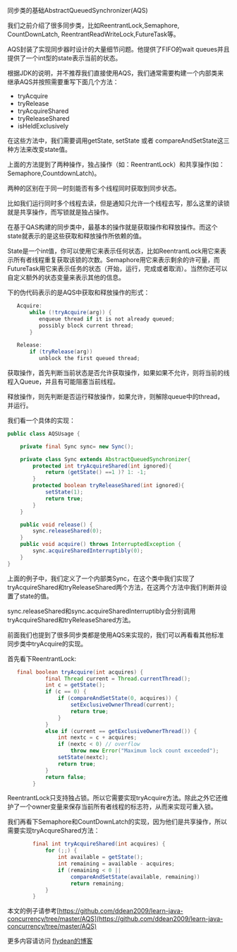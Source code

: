 同步类的基础AbstractQueuedSynchronizer(AQS)

我们之前介绍了很多同步类，比如ReentrantLock,Semaphore, CountDownLatch, ReentrantReadWriteLock,FutureTask等。

AQS封装了实现同步器时设计的大量细节问题。他提供了FIFO的wait queues并且提供了一个int型的state表示当前的状态。

根据JDK的说明，并不推荐我们直接使用AQS，我们通常需要构建一个内部类来继承AQS并按照需要重写下面几个方法：

* tryAcquire
* tryRelease
* tryAcquireShared
* tryReleaseShared
* isHeldExclusively

在这些方法中，我们需要调用getState, setState 或者 compareAndSetState这三种方法来改变state值。

上面的方法提到了两种操作，独占操作（如：ReentrantLock）和共享操作(如：Semaphore,CountdownLatch)。

两种的区别在于同一时刻能否有多个线程同时获取到同步状态。

比如我们运行同时多个线程去读，但是通知只允许一个线程去写，那么这里的读锁就是共享操作，而写锁就是独占操作。

在基于QAS构建的同步类中，最基本的操作就是获取操作和释放操作。而这个state就表示的是这些获取和释放操作所依赖的值。

State是一个int值，你可以使用它来表示任何状态，比如ReentrantLock用它来表示所有者线程重复获取该锁的次数。Semaphore用它来表示剩余的许可量，而FutureTask用它来表示任务的状态（开始，运行，完成或者取消）。当然你还可以自定义额外的状态变量来表示其他的信息。

下的伪代码表示的是AQS中获取和释放操作的形式：

~~~java
   Acquire:
       while (!tryAcquire(arg)) {
          enqueue thread if it is not already queued;
          possibly block current thread;
       }
  
   Release:
       if (tryRelease(arg))
          unblock the first queued thread;
~~~

获取操作，首先判断当前状态是否允许获取操作，如果如果不允许，则将当前的线程入Queue，并且有可能阻塞当前线程。

释放操作，则先判断是否运行释放操作，如果允许，则解除queue中的thread，并运行。

我们看一个具体的实现：

~~~java
public class AQSUsage {

    private final Sync sync= new Sync();

    private class Sync extends AbstractQueuedSynchronizer{
        protected int tryAcquireShared(int ignored){
            return (getState() ==1 )? 1: -1;
        }
        protected boolean tryReleaseShared(int ignored){
            setState(1);
            return true;
        }
    }

    public void release() {
        sync.releaseShared(0);
    }
    public void acquire() throws InterruptedException {
        sync.acquireSharedInterruptibly(0);
    }
}
~~~

上面的例子中，我们定义了一个内部类Sync，在这个类中我们实现了tryAcquireShared和tryReleaseShared两个方法，在这两个方法中我们判断并设置了state的值。

sync.releaseShared和sync.acquireSharedInterruptibly会分别调用tryAcquireShared和tryReleaseShared方法。

前面我们也提到了很多同步类都是使用AQS来实现的，我们可以再看看其他标准同步类中tryAcquire的实现。

首先看下ReentrantLock:

~~~java
   final boolean tryAcquire(int acquires) {
            final Thread current = Thread.currentThread();
            int c = getState();
            if (c == 0) {
                if (compareAndSetState(0, acquires)) {
                    setExclusiveOwnerThread(current);
                    return true;
                }
            }
            else if (current == getExclusiveOwnerThread()) {
                int nextc = c + acquires;
                if (nextc < 0) // overflow
                    throw new Error("Maximum lock count exceeded");
                setState(nextc);
                return true;
            }
            return false;
        }
~~~

ReentrantLock只支持独占锁。所以它需要实现tryAcquire方法。除此之外它还维护了一个owner变量来保存当前所有者线程的标志符，从而来实现可重入锁。

我们再看下Semaphore和CountDownLatch的实现，因为他们是共享操作，所以需要实现tryAcqureShared方法：

~~~java
        final int tryAcquireShared(int acquires) {
            for (;;) {
                int available = getState();
                int remaining = available - acquires;
                if (remaining < 0 ||
                    compareAndSetState(available, remaining))
                    return remaining;
            }
        }
~~~

本文的例子请参考[https://github.com/ddean2009/learn-java-concurrency/tree/master/AQS](https://github.com/ddean2009/learn-java-concurrency/tree/master/AQS)

更多内容请访问 [flydean的博客](www.flydean.com)





